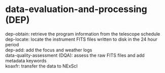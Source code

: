 # data-evaluation-and-processing (DEP)
dep-obtain: retrieve the program information from the telescope schedule<br>
dep-locate: locate the instrument FITS files written to disk in the 24 hour period<br>
dep-add: add the focus and weather logs<br>
data-quality-assessment (DQA): assess the raw FITS files and add metadata keywords<br>
koaxfr: transfer the data to NExScI
